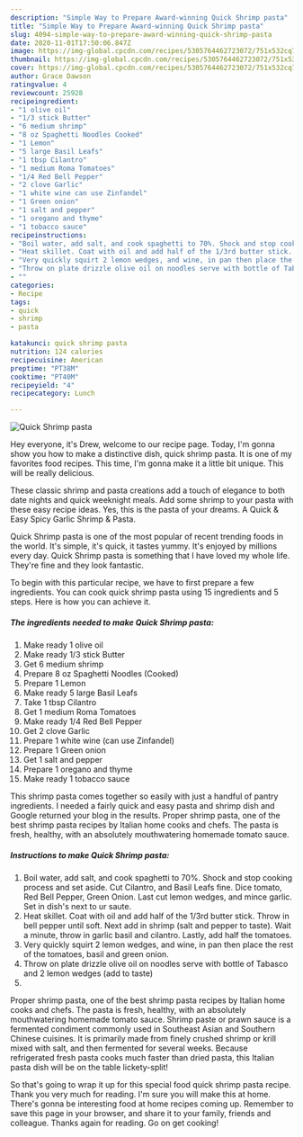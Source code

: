 ```yaml
---
description: "Simple Way to Prepare Award-winning Quick Shrimp pasta"
title: "Simple Way to Prepare Award-winning Quick Shrimp pasta"
slug: 4094-simple-way-to-prepare-award-winning-quick-shrimp-pasta
date: 2020-11-01T17:50:06.847Z
image: https://img-global.cpcdn.com/recipes/5305764462723072/751x532cq70/quick-shrimp-pasta-recipe-main-photo.jpg
thumbnail: https://img-global.cpcdn.com/recipes/5305764462723072/751x532cq70/quick-shrimp-pasta-recipe-main-photo.jpg
cover: https://img-global.cpcdn.com/recipes/5305764462723072/751x532cq70/quick-shrimp-pasta-recipe-main-photo.jpg
author: Grace Dawson
ratingvalue: 4
reviewcount: 25928
recipeingredient:
- "1 olive oil"
- "1/3 stick Butter"
- "6 medium shrimp"
- "8 oz Spaghetti Noodles Cooked"
- "1 Lemon"
- "5 large Basil Leafs"
- "1 tbsp Cilantro"
- "1 medium Roma Tomatoes"
- "1/4 Red Bell Pepper"
- "2 clove Garlic"
- "1 white wine can use Zinfandel"
- "1 Green onion"
- "1 salt and pepper"
- "1 oregano and thyme"
- "1 tobacco sauce"
recipeinstructions:
- "Boil water, add salt, and cook spaghetti to 70%. Shock and stop cooking process and set aside. Cut Cilantro, and Basil Leafs fine. Dice tomato, Red Bell Pepper, Green Onion. Last cut lemon wedges, and mince garlic. Set in dish&#39;s next to ur saute."
- "Heat skillet. Coat with oil and add half of the 1/3rd butter stick. Throw in bell pepper until soft. Next add in shrimp (salt and pepper to taste). Wait a minute, throw in garlic basil and cilantro. Lastly, add half the tomatoes."
- "Very quickly squirt 2 lemon wedges, and wine, in pan then place the rest of the tomatoes, basil and green onion."
- "Throw on plate drizzle olive oil on noodles serve with bottle of Tabasco and  2 lemon wedges (add to taste)"
- ""
categories:
- Recipe
tags:
- quick
- shrimp
- pasta

katakunci: quick shrimp pasta 
nutrition: 124 calories
recipecuisine: American
preptime: "PT38M"
cooktime: "PT40M"
recipeyield: "4"
recipecategory: Lunch

---
```



![Quick Shrimp pasta](https://img-global.cpcdn.com/recipes/5305764462723072/751x532cq70/quick-shrimp-pasta-recipe-main-photo.jpg)

Hey everyone, it's Drew, welcome to our recipe page. Today, I'm gonna show you how to make a distinctive dish, quick shrimp pasta. It is one of my favorites food recipes. This time, I'm gonna make it a little bit unique. This will be really delicious.

These classic shrimp and pasta creations add a touch of elegance to both date nights and quick weeknight meals. Add some shrimp to your pasta with these easy recipe ideas. Yes, this is the pasta of your dreams. A Quick &amp; Easy Spicy Garlic Shrimp &amp; Pasta.

Quick Shrimp pasta is one of the most popular of recent trending foods in the world. It's simple, it's quick, it tastes yummy. It's enjoyed by millions every day. Quick Shrimp pasta is something that I have loved my whole life. They're fine and they look fantastic.


To begin with this particular recipe, we have to first prepare a few ingredients. You can cook quick shrimp pasta using 15 ingredients and 5 steps. Here is how you can achieve it.

<!--inarticleads1-->

##### The ingredients needed to make Quick Shrimp pasta:

1. Make ready 1 olive oil
1. Make ready 1/3 stick Butter
1. Get 6 medium shrimp
1. Prepare 8 oz Spaghetti Noodles (Cooked)
1. Prepare 1 Lemon
1. Make ready 5 large Basil Leafs
1. Take 1 tbsp Cilantro
1. Get 1 medium Roma Tomatoes
1. Make ready 1/4 Red Bell Pepper
1. Get 2 clove Garlic
1. Prepare 1 white wine (can use Zinfandel)
1. Prepare 1 Green onion
1. Get 1 salt and pepper
1. Prepare 1 oregano and thyme
1. Make ready 1 tobacco sauce


This shrimp pasta comes together so easily with just a handful of pantry ingredients. I needed a fairly quick and easy pasta and shrimp dish and Google returned your blog in the results. Proper shrimp pasta, one of the best shrimp pasta recipes by Italian home cooks and chefs. The pasta is fresh, healthy, with an absolutely mouthwatering homemade tomato sauce. 

<!--inarticleads2-->

##### Instructions to make Quick Shrimp pasta:

1. Boil water, add salt, and cook spaghetti to 70%. Shock and stop cooking process and set aside. Cut Cilantro, and Basil Leafs fine. Dice tomato, Red Bell Pepper, Green Onion. Last cut lemon wedges, and mince garlic. Set in dish&#39;s next to ur saute.
1. Heat skillet. Coat with oil and add half of the 1/3rd butter stick. Throw in bell pepper until soft. Next add in shrimp (salt and pepper to taste). Wait a minute, throw in garlic basil and cilantro. Lastly, add half the tomatoes.
1. Very quickly squirt 2 lemon wedges, and wine, in pan then place the rest of the tomatoes, basil and green onion.
1. Throw on plate drizzle olive oil on noodles serve with bottle of Tabasco and  2 lemon wedges (add to taste)
1. 


Proper shrimp pasta, one of the best shrimp pasta recipes by Italian home cooks and chefs. The pasta is fresh, healthy, with an absolutely mouthwatering homemade tomato sauce. Shrimp paste or prawn sauce is a fermented condiment commonly used in Southeast Asian and Southern Chinese cuisines. It is primarily made from finely crushed shrimp or krill mixed with salt, and then fermented for several weeks. Because refrigerated fresh pasta cooks much faster than dried pasta, this Italian pasta dish will be on the table lickety-split! 

So that's going to wrap it up for this special food quick shrimp pasta recipe. Thank you very much for reading. I'm sure you will make this at home. There's gonna be interesting food at home recipes coming up. Remember to save this page in your browser, and share it to your family, friends and colleague. Thanks again for reading. Go on get cooking!
